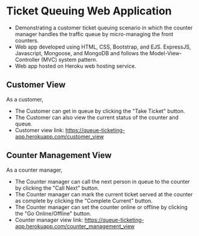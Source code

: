 # Ticket Queuing Web Application
- Demonstrating a customer ticket queuing scenario in which the counter manager handles the traffic queue by micro-managing the front counters.
- Web app developed using HTML, CSS, Bootstrap, and EJS. ExpressJS, Javascript, Mongoose, and MongoDB and follows the Model-View-Controller (MVC) system pattern.
- Web app hosted on Heroku web hosting service. 

## Customer View 
As a customer, 
- The Customer can get in queue by clicking the "Take Ticket" button. 
- The Customer can also view the current status of the counter and queue.
- Customer view link: https://queue-ticketing-app.herokuapp.com/customer_view

## Counter Management View
As a counter manager,
- The Counter manager can call the next person in queue to the counter by clicking the "Call Next" button.
- The Counter manager can mark the current ticket served at the counter as complete by clicking the "Complete Current" button.
- The Counter manager can set the counter online or offline by clicking the "Go Online/Offline" button.
- Counter manager view link: https://queue-ticketing-app.herokuapp.com/counter_management_view
